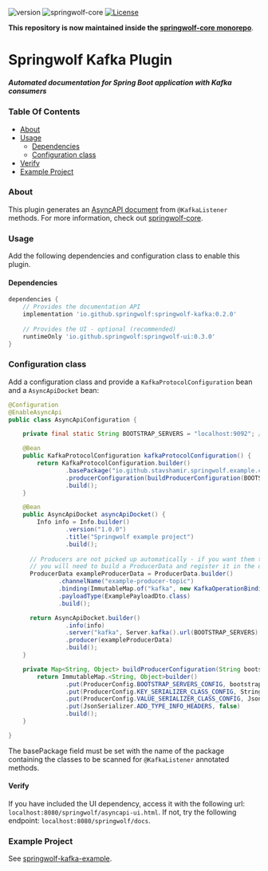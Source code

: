 ![version](https://img.shields.io/github/v/release/springwolf/springwolf-kafka)
![springwolf-core](https://github.com/springwolf/springwolf-kafka/workflows/springwolf-kafka/badge.svg)
[![License](https://img.shields.io/badge/License-Apache%202.0-blue.svg)](https://opensource.org/licenses/Apache-2.0)

**This repository is now maintained inside the [springwolf-core monorepo](https://github.com/springwolf/springwolf-core/tree/master/springwolf-plugins/springwolf-kafka-plugin)**.

# Springwolf Kafka Plugin
##### Automated documentation for Spring Boot application with Kafka consumers

### Table Of Contents
- [About](#about)
- [Usage](#usage)
  - [Dependencies](#dependencies)
  - [Configuration class](#configuration-class)
- [Verify](#verify)
- [Example Project](#example-project)

### About
This plugin generates an [AsyncAPI document](https://www.asyncapi.com/) from `@KafkaListener` methods.
For more information, check out [springwolf-core](https://github.com/springwolf/springwolf-core).

### Usage
Add the following dependencies and configuration class to enable this plugin.

#### Dependencies
```groovy
dependencies {
    // Provides the documentation API    
    implementation 'io.github.springwolf:springwolf-kafka:0.2.0'
    
    // Provides the UI - optional (recommended)
    runtimeOnly 'io.github.springwolf:springwolf-ui:0.3.0'
}
```

### Configuration class
Add a configuration class and provide a `KafkaProtocolConfiguration` bean and a `AsyncApiDocket` bean:
```java
@Configuration
@EnableAsyncApi
public class AsyncApiConfiguration {

    private final static String BOOTSTRAP_SERVERS = "localhost:9092"; // Change to your actual bootstrap server

    @Bean
    public KafkaProtocolConfiguration kafkaProtocolConfiguration() {
        return KafkaProtocolConfiguration.builder()
                .basePackage("io.github.stavshamir.springwolf.example.consumers") // Change to your actual base package of listeners
                .producerConfiguration(buildProducerConfiguration(BOOTSTRAP_SERVERS))
                .build();
    }

    @Bean
    public AsyncApiDocket asyncApiDocket() {
        Info info = Info.builder()
                .version("1.0.0")
                .title("Springwolf example project")
                .build();
        
      // Producers are not picked up automatically - if you want them to be included in the asyncapi doc and the UI,
      // you will need to build a ProducerData and register it in the docket (line 69)
      ProducerData exampleProducerData = ProducerData.builder()
              .channelName("example-producer-topic")
              .binding(ImmutableMap.of("kafka", new KafkaOperationBinding()))
              .payloadType(ExamplePayloadDto.class)
              .build();

      return AsyncApiDocket.builder()
                .info(info)
                .server("kafka", Server.kafka().url(BOOTSTRAP_SERVERS).build())
                .producer(exampleProducerData)
                .build();
    }

    private Map<String, Object> buildProducerConfiguration(String bootstrapServers) {
        return ImmutableMap.<String, Object>builder()
                .put(ProducerConfig.BOOTSTRAP_SERVERS_CONFIG, bootstrapServers)
                .put(ProducerConfig.KEY_SERIALIZER_CLASS_CONFIG, StringSerializer.class)
                .put(ProducerConfig.VALUE_SERIALIZER_CLASS_CONFIG, JsonSerializer.class)
                .put(JsonSerializer.ADD_TYPE_INFO_HEADERS, false)
                .build();
    }

}
```
The basePackage field must be set with the name of the package containing the classes to be scanned for `@KafkaListener`
annotated methods.

#### Verify
If you have included the UI dependency, access it with the following url: `localhost:8080/springwolf/asyncapi-ui.html`.
If not, try the following endpoint: `localhost:8080/springwolf/docs`.


### Example Project
See [springwolf-kafka-example](https://github.com/springwolf/springwolf-kafka/tree/master/springwolf-kafka-example).
